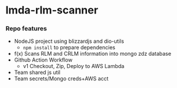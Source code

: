 # lmda-rlm-scanner

### Repo features
- NodeJS project using blizzardjs and dio-utils
  - `npm install` to prepare dependencies
- f(x) Scans RLM and CRLM information into mongo zdz database
- Github Action Workflow
  - v1 Checkout, Zip, Deploy to AWS Lambda
- Team shared js util
- Team secrets/Mongo creds+AWS acct
